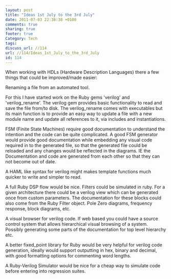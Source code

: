 ```yaml
---
layout: post
title: "Ideas 1st July to the 3rd July"
date: 2011-07-03 22:38:38 +0100 
comments: true
sharing: true
footer: true
Category: Tech
tags:
discuss_url: //114
url: //114/Ideas_1st_July_to_the_3rd_July
id: 114
---
```

When working with HDLs (Hardware Description Languages) there a few things that could be improved/made easier:

Renaming a file from an automated tool.

For this I have started work on the Ruby gems 'verilog' and 'verilog_rename'. The verilog gem provides basic functionality to read and save the file from/to disk. The verilog_rename comes with executables but its main function is to provide an easy way to update a file with a new module name and update all references to it, via includes and instantiations.

FSM (Finite State Machines) require good documentation to understand the intention and the code can be quite complicated. A good FSM generator would provide good documentation while embedding any visual code required in to the generated file, so that the generated file could be reloaded and any changes would be reflected in the diagrams. IE the Documentation and code are generated from each other so that they can not become out of date.

A HAML like syntax for verilog might makes template functions much quicker to write and simpler to read.

A full Ruby DSP flow would be nice. Filters could be simulated in ruby. For a given architecture there could be a verilog view which can be generated once from custom parameters. The documentation for these blocks could also come from the Ruby Filter object. Pole Zero diagrams, frequency response, block diagrams, etc. 

A visual browser for verilog code. If web based you could have a source control system that allows hierarchical visual browsing of a system. Possibly generating some parts of the documentation for top level hierarchy etc.

A better fixed_point library for Ruby would be very helpful for verilog code generation, ideally would support outputting in hex, binary and decimal, with good formatting options for commenting word lengths.

A Ruby-Verilog Simulator would be nice for a cheap way to simulate code before entering into regression suites. 



